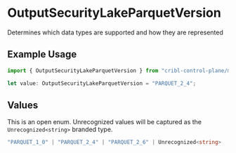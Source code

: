 # OutputSecurityLakeParquetVersion

Determines which data types are supported and how they are represented

## Example Usage

```typescript
import { OutputSecurityLakeParquetVersion } from "cribl-control-plane/models";

let value: OutputSecurityLakeParquetVersion = "PARQUET_2_4";
```

## Values

This is an open enum. Unrecognized values will be captured as the `Unrecognized<string>` branded type.

```typescript
"PARQUET_1_0" | "PARQUET_2_4" | "PARQUET_2_6" | Unrecognized<string>
```